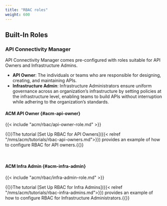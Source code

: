 ```yaml
---
title: "RBAC roles"
weight: 600
---
```


## Built-In Roles

### API Connectivity Manager

API Connectivity Manager comes pre-configured with roles suitable for API Owners and Infrastructure Admins.

- **API Owner**: The individuals or teams who are responsible for designing, creating, and maintaining APIs.
- **Infrastructure Admin**: Infrastructure Administrators ensure uniform governance across an organization’s infrastructure by setting policies at the infrastructure level, enabling teams to build APIs without interruption while adhering to the organization’s standards.

#### ACM API Owner {#acm-api-owner}

{{< include "acm/rbac/api-owner-role.md" >}}

{{<see-also>}}The tutorial [Set Up RBAC for API Owners]({{< relref "/nms/acm/tutorials/rbac-api-owners.md">}}) provides an example of how to configure RBAC for API owners.{{</see-also>}}

<br>

#### ACM Infra Admin {#acm-infra-admin}

{{< include "acm/rbac/infra-admin-role.md" >}}

{{<see-also>}}The tutorial [Set Up RBAC for Infra Admins]({{< relref "/nms/acm/tutorials/rbac-infra-admins.md">}}) provides an example of how to configure RBAC for Infrastructure Administrators.{{</see-also>}}